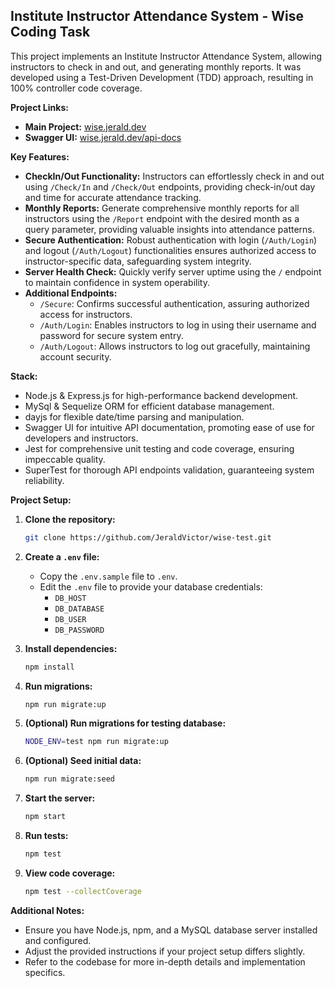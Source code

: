 ## Institute Instructor Attendance System - Wise Coding Task

This project implements an Institute Instructor Attendance System, allowing instructors to check in and out, and generating monthly reports. It was developed using a Test-Driven Development (TDD) approach, resulting in 100% controller code coverage.

**Project Links:**

- **Main Project:** [wise.jerald.dev](https://wise.jerald.dev/)
- **Swagger UI:** [wise.jerald.dev/api-docs](https://wise.jerald.dev/api-docs)

**Key Features:**

- **CheckIn/Out Functionality:** Instructors can effortlessly check in and out using `/Check/In` and `/Check/Out` endpoints, providing check-in/out day and time for accurate attendance tracking.
- **Monthly Reports:** Generate comprehensive monthly reports for all instructors using the `/Report` endpoint with the desired month as a query parameter, providing valuable insights into attendance patterns.
- **Secure Authentication:** Robust authentication with login (`/Auth/Login`) and logout (`/Auth/Logout`) functionalities ensures authorized access to instructor-specific data, safeguarding system integrity.
- **Server Health Check:** Quickly verify server uptime using the `/` endpoint to maintain confidence in system operability.
- **Additional Endpoints:**
  - `/Secure`: Confirms successful authentication, assuring authorized access for instructors.
  - `/Auth/Login`: Enables instructors to log in using their username and password for secure system entry.
  - `/Auth/Logout`: Allows instructors to log out gracefully, maintaining account security.

**Stack:**

- Node.js & Express.js for high-performance backend development.
- MySql & Sequelize ORM for efficient database management.
- dayjs for flexible date/time parsing and manipulation.
- Swagger UI for intuitive API documentation, promoting ease of use for developers and instructors.
- Jest for comprehensive unit testing and code coverage, ensuring impeccable quality.
- SuperTest for thorough API endpoints validation, guaranteeing system reliability.

**Project Setup:**

1. **Clone the repository:**

   ```bash
   git clone https://github.com/JeraldVictor/wise-test.git
   ```

2. **Create a `.env` file:**

   - Copy the `.env.sample` file to `.env`.
   - Edit the `.env` file to provide your database credentials:
     - `DB_HOST`
     - `DB_DATABASE`
     - `DB_USER`
     - `DB_PASSWORD`

3. **Install dependencies:**

   ```bash
   npm install
   ```

4. **Run migrations:**

   ```bash
   npm run migrate:up
   ```

5. **(Optional) Run migrations for testing database:**

   ```bash
   NODE_ENV=test npm run migrate:up
   ```

6. **(Optional) Seed initial data:**

   ```bash
   npm run migrate:seed
   ```

7. **Start the server:**

   ```bash
   npm start
   ```

8. **Run tests:**

   ```bash
   npm test
   ```

9. **View code coverage:**

   ```bash
   npm test --collectCoverage
   ```

**Additional Notes:**

- Ensure you have Node.js, npm, and a MySQL database server installed and configured.
- Adjust the provided instructions if your project setup differs slightly.
- Refer to the codebase for more in-depth details and implementation specifics.
